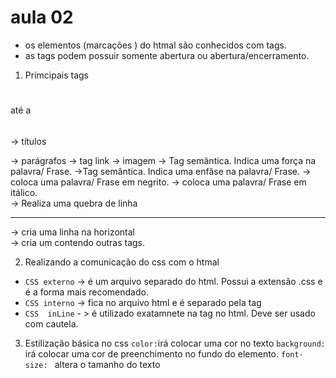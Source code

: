 # aula 02

- os elementos (marcações ) do htmal são conhecidos com tags.
- as tags podem possuir somente abertura ou abertura/encerramento.

1. Primcipais tags
<h1></h1> até a <h6></h6>-> títulos
<p></p>-> parágrafos
<a></a>-> tag link
<img>-> imagem
<stong></strong> -> Tag semântica. Indica uma força na palavra/ Frase.
<em></em> ->Tag semântica. Indica uma enfâse na palavra/ Frase.
<b></b>-> coloca uma palavra/ Frase em negrito.
<i></i>-> coloca uma palavra/ Frase em itálico.
<br>-> Realiza uma quebra de linha
<hr>-> cria uma linha na horizontal
<div></div>-> cria um contendo outras tags.

2. Realizando a comunicação do css com o htmal
- ``CSS externo`` -> é um arquivo separado do html. Possui a extensão .css e é a forma mais recomendado.
- ``CSS interno`` -> fica no arquivo html e é separado pela tag <style></style>
- ``CSS  inLine`` - > é utilizado exatamnete na tag no html. Deve ser usado com cautela.

3. Estilização básica no css
`color:`irá colocar uma cor no texto
`background:` irá colocar uma cor de preenchimento no fundo do elemento.
`font- size: ` altera o tamanho do texto 
